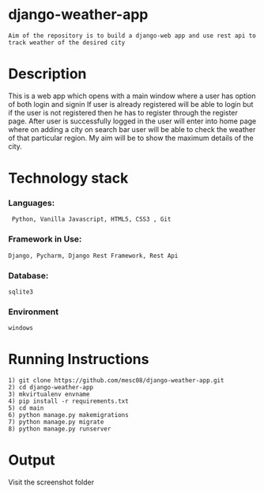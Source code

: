 # django-weather-app
``` Aim of the repository is to build a django-web app and use rest api to track weather of the desired city ```

# Description

This is a web app which opens with a main window where a user has option of both login and signin
If user is already registered will be able to login but if the user is not registered then he has to
register through the register page. After user is successfully logged in the user will enter into
home page where on adding a city on search bar user will be able to check the weather of that particular
region. My aim will be to show the maximum details of the city.

# Technology stack

### Languages:
	
```	Python, Vanilla Javascript, HTML5, CSS3 , Git```

### Framework in Use:

``` Django, Pycharm, Django Rest Framework, Rest Api ```

### Database: 

``` sqlite3 ```

### Environment

``` windows ```

# Running Instructions

    1) git clone https://github.com/mesc08/django-weather-app.git
	2) cd django-weather-app
	3) mkvirtualenv envname
	4) pip install -r requirements.txt
	5) cd main
	6) python manage.py makemigrations
	7) python manage.py migrate
	8) python manage.py runserver 

# Output

Visit the screenshot folder
